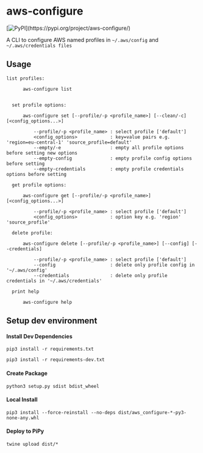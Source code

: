 # aws-configure

[![PyPI](https://img.shields.io/pypi/v/aws-configure?)](https://pypi.org/project/aws-configure/)

A CLI to configure AWS named profiles in `~/.aws/config` and `~/.aws/credentials files`

## Usage
```
list profiles:

      aws-configure list
      

  set profile options:

      aws-configure set [--profile/-p <profile_name>] [--clean/-c] [<config_options...>]

          --profile/-p <profile_name> : select profile ['default']
          <config_options>            : key=value pairs e.g. 'region=eu-central-1' 'source_profile=default'
          --empty/-e                  : empty all profile options before setting new options
          --empty-config              : empty profile config options before setting
          --empty-credentials         : empty profile credentials options before setting

  get profile options:

      aws-configure get [--profile/-p <profile_name>] [<config_options...>]

          --profile/-p <profile_name> : select profile ['default']
          <config_options>            : option key e.g. 'region' 'source_profile'

  delete profile:

      aws-configure delete [--profile/-p <profile_name>] [--config] [--credentials]

          --profile/-p <profile_name> : select profile ['default']
          --config                    : delete only profile config in '~/.aws/config'
          --credentials               : delete only profile credentials in '~/.aws/credentials'

  print help

      aws-configure help
```

## Setup dev environment

#### Install Dev Dependencies
`pip3 install -r requirements.txt`

`pip3 install -r requirements-dev.txt`

#### Create Package
`python3 setup.py sdist bdist_wheel`

#### Local Install
`pip3 install --force-reinstall --no-deps dist/aws_configure-*-py3-none-any.whl`

#### Deploy to PiPy
`twine upload dist/*`
